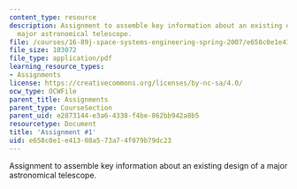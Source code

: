 ```yaml
---
content_type: resource
description: Assignment to assemble key information about an existing design of a
  major astronomical telescope.
file: /courses/16-89j-space-systems-engineering-spring-2007/e658c0e1e41308a573a74f079b79dc23_assignment_1.pdf
file_size: 103072
file_type: application/pdf
learning_resource_types:
- Assignments
license: https://creativecommons.org/licenses/by-nc-sa/4.0/
ocw_type: OCWFile
parent_title: Assignments
parent_type: CourseSection
parent_uid: e2873144-e3a6-4338-f4be-862bb942a8b5
resourcetype: Document
title: 'Assignment #1'
uid: e658c0e1-e413-08a5-73a7-4f079b79dc23
---
```

Assignment to assemble key information about an existing design of a major astronomical telescope.